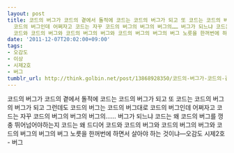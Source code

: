 ```yaml
---
layout: post
title: 코드의 버그가 코드의 곁에서 돌적에 코드는 코드의 버그가 되고 또 코드는 코드의 버그의 버그가 되고 그런데도 코드의 버그는 코드의 버그대로
  코드의 버그인데 어쩌자고 코드는 자꾸 코드의 버그의 버그의 버그의…… 버그가 되느냐 코드는 왜 코드의 버그를 껑충 뛰어넘어야하는지 코드는 왜 드디어
  코드와 코드의 버그와 코드의 버그의 버그와 코드의 버그의 버그의 버그 노릇을 한꺼번에 하면서 살아야 하는 것이냐
date: '2011-12-07T20:02:00+09:00'
tags:
- 오감도
- 이상
- 시제2호
- 버그
tumblr_url: http://think.golbin.net/post/13868928350/코드의-버그가-코드의-곁에서-돌적에-코드는-코드의-버그가-되고-또-코드는-코드의-버그의
---
```

코드의 버그가 코드의 곁에서 돌적에 코드는 코드의 버그가 되고 또 코드는 코드의 버그의 버그가 되고 그런데도 코드의 버그는 코드의 버그대로 코드의 버그인데 어쩌자고 코드는 자꾸 코드의 버그의 버그의 버그의…… 버그가 되느냐 코드는 왜 코드의 버그를 껑충 뛰어넘어야하는지 코드는 왜 드디어 코드와 코드의 버그와 코드의 버그의 버그와 코드의 버그의 버그의 버그 노릇을 한꺼번에 하면서 살아야 하는 것이냐—오감도 시제2호 - 버그
